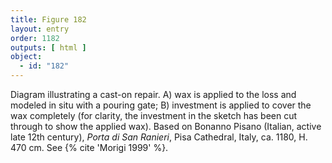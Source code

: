 ```yaml
---
title: Figure 182
layout: entry
order: 1182
outputs: [ html ]
object:
  - id: "182"
---
```


Diagram illustrating a cast-on repair. A) wax is applied to the loss and modeled in situ with a pouring gate; B) investment is applied to cover the wax completely (for clarity, the investment in the sketch has been cut through to show the applied wax). Based on Bonanno Pisano (Italian, active late 12th century), *Porta di San Ranieri*, Pisa Cathedral, Italy, ca. 1180, H. 470 cm. See {% cite 'Morigi 1999' %}.
